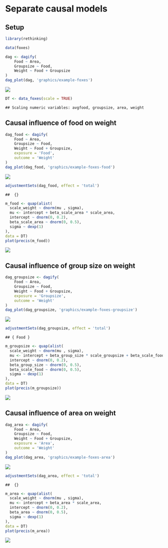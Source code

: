
# Separate causal models

## Setup

``` r
library(rethinking)

data(foxes)

dag <- dagify(
    Food ~ Area,
    Groupsize ~ Food,
    Weight ~ Food + Groupsize
)
dag_plot(dag, 'graphics/example-foxes')
```

![](separate-causal-models_files/figure-gfm/foxes-dag-1.png)<!-- -->

``` r
DT <- data_foxes(scale = TRUE)
```

    ## Scaling numeric variables: avgfood, groupsize, area, weight

## Causal influence of food on weight

``` r
dag_food <- dagify(
    Food ~ Area,
    Groupsize ~ Food,
    Weight ~ Food + Groupsize,
    exposure = 'Food',
    outcome = 'Weight'
)
dag_plot(dag_food, 'graphics/example-foxes-food')
```

![](separate-causal-models_files/figure-gfm/foxes-food-1.png)<!-- -->

``` r
adjustmentSets(dag_food, effect = 'total')
```

    ##  {}

``` r
m_food <- quap(alist(
  scale_weight ~ dnorm(mu , sigma),
  mu <- intercept + beta_scale_area * scale_area,
  intercept ~ dnorm(0, 0.2),
  beta_scale_area ~ dnorm(0, 0.5),
  sigma ~ dexp(1)
),
data = DT)
plot(precis(m_food))
```

![](separate-causal-models_files/figure-gfm/foxes-food-2.png)<!-- -->

## Causal influence of group size on weight

``` r
dag_groupsize <- dagify(
    Food ~ Area,
    Groupsize ~ Food,
    Weight ~ Food + Groupsize,
    exposure = 'Groupsize',
    outcome = 'Weight'
)
dag_plot(dag_groupsize, 'graphics/example-foxes-groupsize')
```

![](separate-causal-models_files/figure-gfm/foxes-groupsize-1.png)<!-- -->

``` r
adjustmentSets(dag_groupsize, effect = 'total')
```

    ## { Food }

``` r
m_groupsize <- quap(alist(
  scale_weight ~ dnorm(mu , sigma),
  mu <- intercept + beta_group_size * scale_groupsize + beta_scale_food * scale_food,
  intercept ~ dnorm(0, 0.2),
  beta_group_size ~ dnorm(0, 0.5),
  beta_scale_food ~ dnorm(0, 0.5),
  sigma ~ dexp(1)
),
data = DT)
plot(precis(m_groupsize))
```

![](separate-causal-models_files/figure-gfm/foxes-groupsize-2.png)<!-- -->

## Causal influence of area on weight

``` r
dag_area <- dagify(
    Food ~ Area,
    Groupsize ~ Food,
    Weight ~ Food + Groupsize,
    exposure = 'Area',
    outcome = 'Weight'
)
dag_plot(dag_area, 'graphics/example-foxes-area')
```

![](separate-causal-models_files/figure-gfm/foxes-area-1.png)<!-- -->

``` r
adjustmentSets(dag_area, effect = 'total')
```

    ##  {}

``` r
m_area <- quap(alist(
  scale_weight ~ dnorm(mu , sigma),
  mu <- intercept + beta_area * scale_area,
  intercept ~ dnorm(0, 0.2),
  beta_area ~ dnorm(0, 0.5),
  sigma ~ dexp(1)
),
data = DT)
plot(precis(m_area))
```

![](separate-causal-models_files/figure-gfm/foxes-area-2.png)<!-- -->
